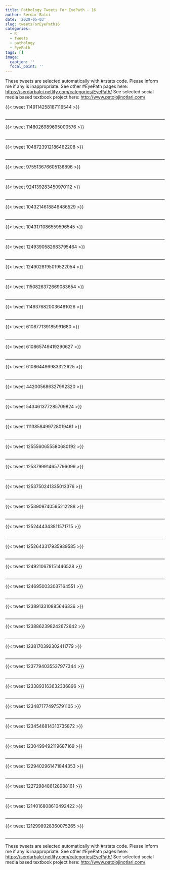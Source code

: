 ```yaml
---
title: Pathology Tweets For EyePath - 16
author: Serdar Balci
date: '2020-05-03'
slug: tweetsForEyePath16
categories:
  - R
  - tweets
  - pathology
  - EyePath
tags: []
image:
  caption: ''
  focal_point: ''
---
```



These tweets are selected automatically with #rstats code. Please inform me if any is inappropriate.
See other #EyePath pages here: https://serdarbalci.netlify.com/categories/EyePath/ 
See selected social media based textbook project here: http://www.patolojinotlari.com/

{{< tweet 1149114258187116544 >}}
<br>
<br>
<hr>
{{< tweet 1148026989695000576 >}}
<br>
<br>
<hr>
{{< tweet 1048723912186462208 >}}
<br>
<br>
<hr>
{{< tweet 975513676605136896 >}}
<br>
<br>
<hr>
{{< tweet 924139283450970112 >}}
<br>
<br>
<hr>
{{< tweet 1043214618846486529 >}}
<br>
<br>
<hr>
{{< tweet 1043171086559596545 >}}
<br>
<br>
<hr>
{{< tweet 1249390582683795464 >}}
<br>
<br>
<hr>
{{< tweet 1249028195019522054 >}}
<br>
<br>
<hr>
{{< tweet 1150826372669083654 >}}
<br>
<br>
<hr>
{{< tweet 1149376820036481026 >}}
<br>
<br>
<hr>
{{< tweet 610877139185991680 >}}
<br>
<br>
<hr>
{{< tweet 610865749419290627 >}}
<br>
<br>
<hr>
{{< tweet 610864496983322625 >}}
<br>
<br>
<hr>
{{< tweet 442005686327992320 >}}
<br>
<br>
<hr>
{{< tweet 543461377285709824 >}}
<br>
<br>
<hr>
{{< tweet 1113858499728019461 >}}
<br>
<br>
<hr>
{{< tweet 1255560655580680192 >}}
<br>
<br>
<hr>
{{< tweet 1253799914657796099 >}}
<br>
<br>
<hr>
{{< tweet 1253750241335013376 >}}
<br>
<br>
<hr>
{{< tweet 1253909740595212288 >}}
<br>
<br>
<hr>
{{< tweet 1252444343811571715 >}}
<br>
<br>
<hr>
{{< tweet 1252643317935939585 >}}
<br>
<br>
<hr>
{{< tweet 1249210678151446528 >}}
<br>
<br>
<hr>
{{< tweet 1246950033037164551 >}}
<br>
<br>
<hr>
{{< tweet 1238913310885646336 >}}
<br>
<br>
<hr>
{{< tweet 1238862398242672642 >}}
<br>
<br>
<hr>
{{< tweet 1238170392302411779 >}}
<br>
<br>
<hr>
{{< tweet 1237794035537977344 >}}
<br>
<br>
<hr>
{{< tweet 1233893163632336896 >}}
<br>
<br>
<hr>
{{< tweet 1234871774975791105 >}}
<br>
<br>
<hr>
{{< tweet 1234546814310735872 >}}
<br>
<br>
<hr>
{{< tweet 1230499492119687169 >}}
<br>
<br>
<hr>
{{< tweet 1229402961471844353 >}}
<br>
<br>
<hr>
{{< tweet 1227298486128988161 >}}
<br>
<br>
<hr>
{{< tweet 1214016808610492422 >}}
<br>
<br>
<hr>
{{< tweet 1212998928360075265 >}}
<br>
<br>
<hr>


These tweets are selected automatically with #rstats code. Please inform me if any is inappropriate.
See other #EyePath pages here: https://serdarbalci.netlify.com/categories/EyePath/ 
See selected social media based textbook project here: http://www.patolojinotlari.com/
